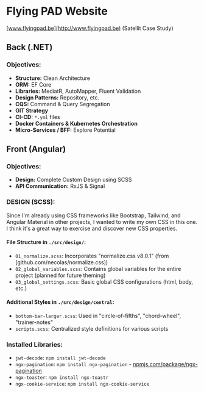 # Flying PAD Website

[www.flyingpad.be](http://www.flyingpad.be) (Satellit Case Study)

## Back (.NET)

### Objectives:
- **Structure:** Clean Architecture
- **ORM:** EF Core
- **Libraries:** MediatR, AutoMapper, Fluent Validation
- **Design Patterns:** Repository, etc.
- **CQS:** Command & Query Segregation
- **GIT Strategy**
- **CI-CD:** `*.yml` files
- **Docker Containers & Kubernetes Orchestration**
- **Micro-Services / BFF:** Explore Potential

## Front (Angular)

### Objectives:
- **Design:** Complete Custom Design using SCSS
- **API Communication:** RxJS & Signal

### DESIGN (SCSS):

Since I'm already using CSS frameworks like Bootstrap, Tailwind, and Angular Material in other projects, 
I wanted to write my own CSS in this one. I think it's a great way to exercise and discover new CSS properties.

#### File Structure in `./src/design/`:

- `01_normalize.scss`: Incorporates "normalize.css v8.0.1" (from [github.com/necolas/normalize.css])
- `02_global_variables.scss`: Contains global variables for the entire project (planned for future theming)
- `03_global_settings.scss`: Basic global CSS configurations (html, body, etc.)

#### Additional Styles in `./src/design/central`:

- `bottom-bar-larger.scss`: Used in "circle-of-fifths", "chord-wheel", "trainer-notes"
- `scripts.scss`: Centralized style definitions for various scripts

### Installed Libraries:

- `jwt-decode`: `npm install jwt-decode`
- `ngx-pagination`: `npm install ngx-pagination` - [npmjs.com/package/ngx-pagination](https://www.npmjs.com/package/ngx-pagination)
- `ngx-toaster`: `npm install ngx-toastr`
- `ngx-cookie-service`: `npm install ngx-cookie-service`
